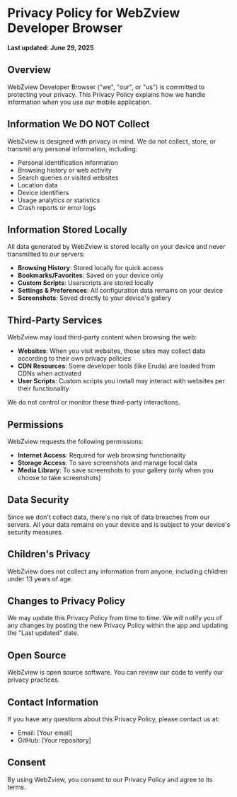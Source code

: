 # Privacy Policy for WebZview Developer Browser

**Last updated: June 29, 2025**

## Overview

WebZview Developer Browser ("we", "our", or "us") is committed to protecting your privacy. This Privacy Policy explains how we handle information when you use our mobile application.

## Information We DO NOT Collect

WebZview is designed with privacy in mind. We do not collect, store, or transmit any personal information, including:

- Personal identification information
- Browsing history or web activity
- Search queries or visited websites
- Location data
- Device identifiers
- Usage analytics or statistics
- Crash reports or error logs

## Information Stored Locally

All data generated by WebZview is stored locally on your device and never transmitted to our servers:

- **Browsing History**: Stored locally for quick access
- **Bookmarks/Favorites**: Saved on your device only
- **Custom Scripts**: Userscripts are stored locally
- **Settings & Preferences**: All configuration data remains on your device
- **Screenshots**: Saved directly to your device's gallery

## Third-Party Services

WebZview may load third-party content when browsing the web:

- **Websites**: When you visit websites, those sites may collect data according to their own privacy policies
- **CDN Resources**: Some developer tools (like Eruda) are loaded from CDNs when activated
- **User Scripts**: Custom scripts you install may interact with websites per their functionality

We do not control or monitor these third-party interactions.

## Permissions

WebZview requests the following permissions:

- **Internet Access**: Required for web browsing functionality
- **Storage Access**: To save screenshots and manage local data
- **Media Library**: To save screenshots to your gallery (only when you choose to take screenshots)

## Data Security

Since we don't collect data, there's no risk of data breaches from our servers. All your data remains on your device and is subject to your device's security measures.

## Children's Privacy

WebZview does not collect any information from anyone, including children under 13 years of age.

## Changes to Privacy Policy

We may update this Privacy Policy from time to time. We will notify you of any changes by posting the new Privacy Policy within the app and updating the "Last updated" date.

## Open Source

WebZview is open source software. You can review our code to verify our privacy practices.

## Contact Information

If you have any questions about this Privacy Policy, please contact us at:
- Email: [Your email]
- GitHub: [Your repository]

## Consent

By using WebZview, you consent to our Privacy Policy and agree to its terms.